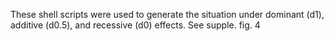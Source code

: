These shell scripts were used to generate the situation under dominant (d1), additive (d0.5), and recessive (d0) effects. See supple. fig. 4


